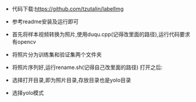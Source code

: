 - 代码下载:https://github.com/tzutalin/labelImg

- 参考readme安装及运行即可
- 首先将样本视频转换为照片,使用duqu.cpp(记得改里面的路径),运行代码要求有opencv
- 将照片分为训练集和验证集两个文件夹
- 将照片序列好,运行rename.sh(记得自己改里面的路径)
打开之后:
- 选择打开目录,即为照片目录,存放目录也是yolo目录
- 选择yolo模式
